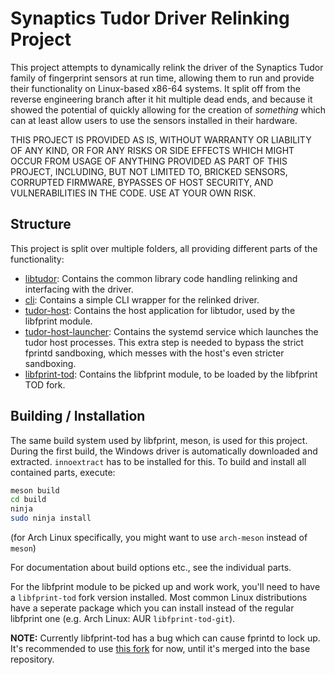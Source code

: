 # Synaptics Tudor Driver Relinking Project
This project attempts to dynamically relink the driver of the Synaptics Tudor
family of fingerprint sensors at run time, allowing them to run and provide
their functionality on Linux-based x86-64 systems. It split off from the reverse
engineering branch after it hit multiple dead ends, and because it showed the
potential of quickly allowing for the creation of *something* which can at least
allow users to use the sensors installed in their hardware.

THIS PROJECT IS PROVIDED AS IS, WITHOUT WARRANTY OR LIABILITY OF ANY KIND, OR
FOR ANY RISKS OR SIDE EFFECTS WHICH MIGHT OCCUR FROM USAGE OF ANYTHING PROVIDED
AS PART OF THIS PROJECT, INCLUDING, BUT NOT LIMITED TO, BRICKED SENSORS,
CORRUPTED FIRMWARE, BYPASSES OF HOST SECURITY, AND VULNERABILITIES IN THE CODE.
USE AT YOUR OWN RISK.

## Structure
This project is split over multiple folders, all providing different parts of
the functionality:
- [libtudor](libtudor/README.md): Contains the common library code handling
  relinking and interfacing with the driver.
- [cli](cli/README.md): Contains a simple CLI wrapper for the relinked driver.
- [tudor-host](tudor-host/README.md): Contains the host application for
  libtudor, used by the libfprint module.
- [tudor-host-launcher](tudor-host-launcher/README.md): Contains the systemd
  service which launches the tudor host processes. This extra step is needed to
  bypass the strict fprintd sandboxing, which messes with the host's even
  stricter sandboxing.
- [libfprint-tod](libfprint-tod/README.md): Contains the libfprint module, to be
  loaded by the libfprint TOD fork.

## Building / Installation
The same build system used by libfprint, meson, is used for this project.
During the first build, the Windows driver is automatically downloaded and
extracted. `innoextract` has to be installed for this.
To build and install all contained parts, execute:
```sh
meson build
cd build
ninja
sudo ninja install
```
(for Arch Linux specifically, you might want to use `arch-meson` instead of `meson`)

For documentation about build options etc., see the individual parts.

For the libfprint module to be picked up and work work, you'll need to have a
`libfprint-tod` fork version installed. Most common Linux distributions have a
seperate package which you can install instead of the regular libfprint one
(e.g. Arch Linux: AUR `libfprint-tod-git`).

**NOTE:** Currently libfprint-tod has a bug which can cause fprintd to lock up.
It's recommended to use [this
fork](https://gitlab.freedesktop.org/Popax21/libfprint/-/tree/tod) for now,
until it's merged into the base repository.
